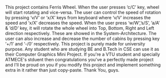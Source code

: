 
This project contains Ferris Wheel. When the user presses ‘c/C’ key, wheel will start rotating and vice-versa. The user can control the speed of rotation by pressing ‘v/V’ or ‘x/X’ keys from keyboard where ‘v/V’ increases the speed and ‘x/X’ decreases the speed. When the user press ‘w/W’,’s/S’, ’a/A’ & ’d/D’ key, it will rotate the whole wheel into Top, Bottom, Right and Left direction respectively. These are showed in the System-Architecture. The user can also increase and decrease the number of cabins by pressing key ‘+/1’ and ‘-/0’ respectively. This project is purely made for university purpose. Any student who are studying BE and B.Tech in CSE can use it as their Computer Graphics Mini Project. If you're a VTU student and specially ATMECE's stduent then congratulations you've a perfectly made project and I'll be proud on you if you modify this project and implement something extra in it rather than just copy-paste. Thank You, guys.
